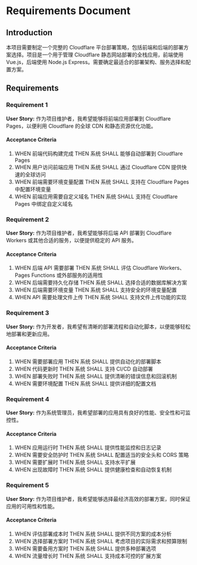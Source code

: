 # Requirements Document

## Introduction

本项目需要制定一个完整的 Cloudflare 平台部署策略，包括前端和后端的部署方案选择。项目是一个用于管理 Cloudflare 静态网站部署的全栈应用，前端使用 Vue.js，后端使用 Node.js Express。需要确定最适合的部署架构、服务选择和配置方案。

## Requirements

### Requirement 1

**User Story:** 作为项目维护者，我希望能够将前端应用部署到 Cloudflare Pages，以便利用 Cloudflare 的全球 CDN 和静态资源优化功能。

#### Acceptance Criteria

1. WHEN 前端代码构建完成 THEN 系统 SHALL 能够自动部署到 Cloudflare Pages
2. WHEN 用户访问前端应用 THEN 系统 SHALL 通过 Cloudflare CDN 提供快速的全球访问
3. WHEN 前端需要环境变量配置 THEN 系统 SHALL 支持在 Cloudflare Pages 中配置环境变量
4. WHEN 前端应用需要自定义域名 THEN 系统 SHALL 支持在 Cloudflare Pages 中绑定自定义域名

### Requirement 2

**User Story:** 作为项目维护者，我希望能够将后端 API 部署到 Cloudflare Workers 或其他合适的服务，以便提供稳定的 API 服务。

#### Acceptance Criteria

1. WHEN 后端 API 需要部署 THEN 系统 SHALL 评估 Cloudflare Workers、Pages Functions 或外部服务的适用性
2. WHEN 后端需要持久化存储 THEN 系统 SHALL 选择合适的数据库解决方案
3. WHEN 后端需要环境变量 THEN 系统 SHALL 支持安全的环境变量配置
4. WHEN API 需要处理文件上传 THEN 系统 SHALL 支持文件上传功能的实现

### Requirement 3

**User Story:** 作为开发者，我希望有清晰的部署流程和自动化脚本，以便能够轻松地部署和更新应用。

#### Acceptance Criteria

1. WHEN 需要部署应用 THEN 系统 SHALL 提供自动化的部署脚本
2. WHEN 代码更新时 THEN 系统 SHALL 支持 CI/CD 自动部署
3. WHEN 部署失败时 THEN 系统 SHALL 提供清晰的错误信息和回滚机制
4. WHEN 需要环境配置 THEN 系统 SHALL 提供详细的配置文档

### Requirement 4

**User Story:** 作为系统管理员，我希望部署的应用具有良好的性能、安全性和可监控性。

#### Acceptance Criteria

1. WHEN 应用运行时 THEN 系统 SHALL 提供性能监控和日志记录
2. WHEN 需要安全防护时 THEN 系统 SHALL 配置适当的安全头和 CORS 策略
3. WHEN 需要扩展时 THEN 系统 SHALL 支持水平扩展
4. WHEN 出现故障时 THEN 系统 SHALL 提供健康检查和自动恢复机制

### Requirement 5

**User Story:** 作为项目维护者，我希望能够选择最经济高效的部署方案，同时保证应用的可用性和性能。

#### Acceptance Criteria

1. WHEN 评估部署成本时 THEN 系统 SHALL 提供不同方案的成本分析
2. WHEN 选择部署方案时 THEN 系统 SHALL 考虑项目的实际需求和预算限制
3. WHEN 需要备用方案时 THEN 系统 SHALL 提供多种部署选项
4. WHEN 流量增长时 THEN 系统 SHALL 支持成本可控的扩展方案